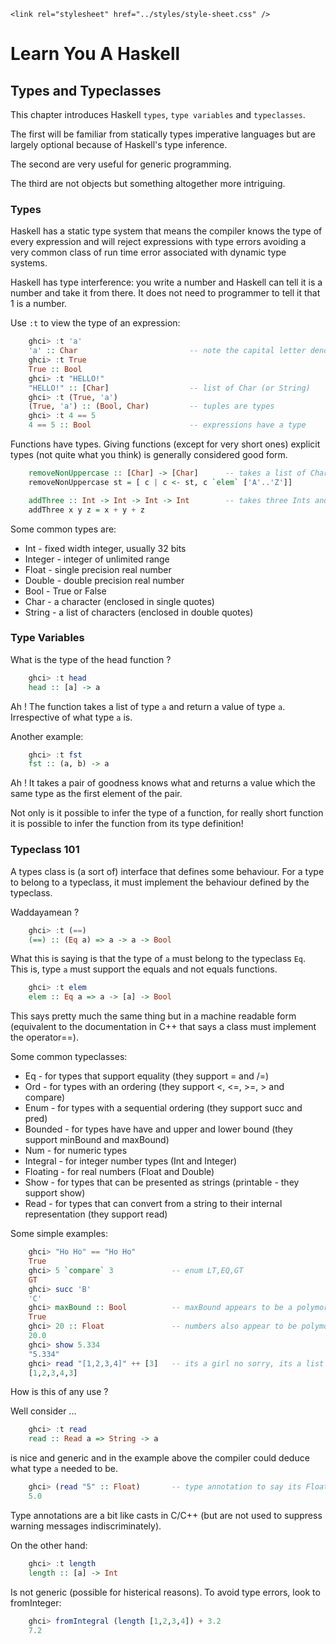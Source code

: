 <!DOCTYPE html>
<html lang="en-GB">
    <!-- haskell notes by NewForester is licensed under a Creative Commons Attribution-ShareAlike 4.0 International Licence. -->
<head>
    <title>Learn You A Haskell Notes: Types and Typeclasses</title>
    <meta charset="UTF-8" />
    <meta name="description" content="Notes on the Haskell programming language made while learning a bit about Functional Programming" />
    <meta name="keywords" content="Haskell" />
    <meta name="author" content="NewForester" />
    <meta name="viewport" content="width=device-width, initial-scale=1.0" />

    <link rel="stylesheet" href="../styles/style-sheet.css" />
</head>

<body>

# Learn You A Haskell

## Types and Typeclasses

This chapter introduces Haskell `types`, `type variables` and `typeclasses`.

The first will be familiar from statically types imperative languages but are largely optional because of Haskell's type inference.

The second are very useful for generic programming.

The third are not objects but something altogether more intriguing.


### Types

Haskell has a static type system that means the compiler knows the type of every expression and
will reject expressions with type errors avoiding a very common class of run time error associated with dynamic type systems.

Haskell has type interference:  you write a number and Haskell can tell it is a number and take it from there.
It does not need to programmer to tell it that 1 is a number.

Use `:t` to view the type of an expression:

```haskell
    ghci> :t 'a'
    'a' :: Char                         -- note the capital letter denotes a type
    ghci> :t True
    True :: Bool
    ghci> :t "HELLO!"
    "HELLO!" :: [Char]                  -- list of Char (or String)
    ghci> :t (True, 'a')
    (True, 'a') :: (Bool, Char)         -- tuples are types
    ghci> :t 4 == 5
    4 == 5 :: Bool                      -- expressions have a type
```

Functions have types.
Giving functions (except for very short ones) explicit types (not quite what you think) is generally considered good form.

```haskell
    removeNonUppercase :: [Char] -> [Char]      -- takes a list of Char and returns a list of Char
    removeNonUppercase st = [ c | c <- st, c `elem` ['A'..'Z']]

    addThree :: Int -> Int -> Int -> Int        -- takes three Ints and returns and Int
    addThree x y z = x + y + z
```

Some common types are:

  * Int         - fixed width integer, usually 32 bits
  * Integer     - integer of unlimited range
  * Float       - single precision real number
  * Double      - double precision real number
  * Bool        - True or False
  * Char        - a character (enclosed in single quotes)
  * String      - a list of characters (enclosed in double quotes)

### Type Variables

What is the type of the head function ?

```haskell
    ghci> :t head
    head :: [a] -> a
```

Ah !
The function takes a list of type `a` and return a value of type `a`.
Irrespective of what type `a` is.

Another example:

```haskell
    ghci> :t fst
    fst :: (a, b) -> a
```

Ah !
It takes a pair of goodness knows what and returns a value which the same type as the first element of the pair.

Not only is it possible to infer the type of a function, for really short function it is possible to infer
the function from its type definition!


### Typeclass 101

A types class is (a sort of) interface that defines some behaviour.
For a type to belong to a typeclass, it must implement the behaviour defined by the typeclass.

Waddayamean ?

```haskell
    ghci> :t (==)
    (==) :: (Eq a) => a -> a -> Bool
```

What this is saying is that the type of `a` must belong to the typeclass `Eq`.
This is, type `a` must support the equals and not equals functions.

```haskell
    ghci> :t elem
    elem :: Eq a => a -> [a] -> Bool
```

This says pretty much the same thing but in a machine readable form
(equivalent to the documentation in C++ that says a class must implement the operator==).

Some common typeclasses:

 * Eq           - for types that support equality (they support = and /=)
 * Ord          - for types with an ordering (they support <, <=, >=, > and compare)
 * Enum         - for types with a sequential ordering (they support succ and pred)
 * Bounded      - for types have have and upper and lower bound (they support minBound and maxBound)
 * Num          - for numeric types
 * Integral     - for integer number types (Int and Integer)
 * Floating     - for real numbers (Float and Double)
 * Show         - for types that can be presented as strings (printable - they support show)
 * Read         - for types that can convert from a string to their internal representation (they support read)

Some simple examples:

```haskell
    ghci> "Ho Ho" == "Ho Ho"
    True
    ghci> 5 `compare` 3             -- enum LT,EQ,GT
    GT
    ghci> succ 'B'
    'C'
    ghci> maxBound :: Bool          -- maxBound appears to be a polymorphic constant
    True
    ghci> 20 :: Float               -- numbers also appear to be polymorphic constants
    20.0
    ghci> show 5.334
    "5.334"
    ghci> read "[1,2,3,4]" ++ [3]   -- its a girl no sorry, its a list
    [1,2,3,4,3]
```

How is this of any use ?

Well consider ...

```haskell
    ghci> :t read
    read :: Read a => String -> a
```

is nice and generic and in the example above the compiler could deduce what type `a` needed to be.

```haskell
    ghci> (read "5" :: Float)       -- type annotation to say its Float
    5.0
```

Type annotations are a bit like casts in C/C++ (but are not used to suppress warning messages indiscriminately).

On the other hand:

```haskell
    ghci> :t length
    length :: [a] -> Int
```

Is not generic (possible for histerical reasons).
To avoid type errors, look to fromInteger:

```haskell
    ghci> fromIntegral (length [1,2,3,4]) + 3.2
    7.2
```

</body>
</html>
